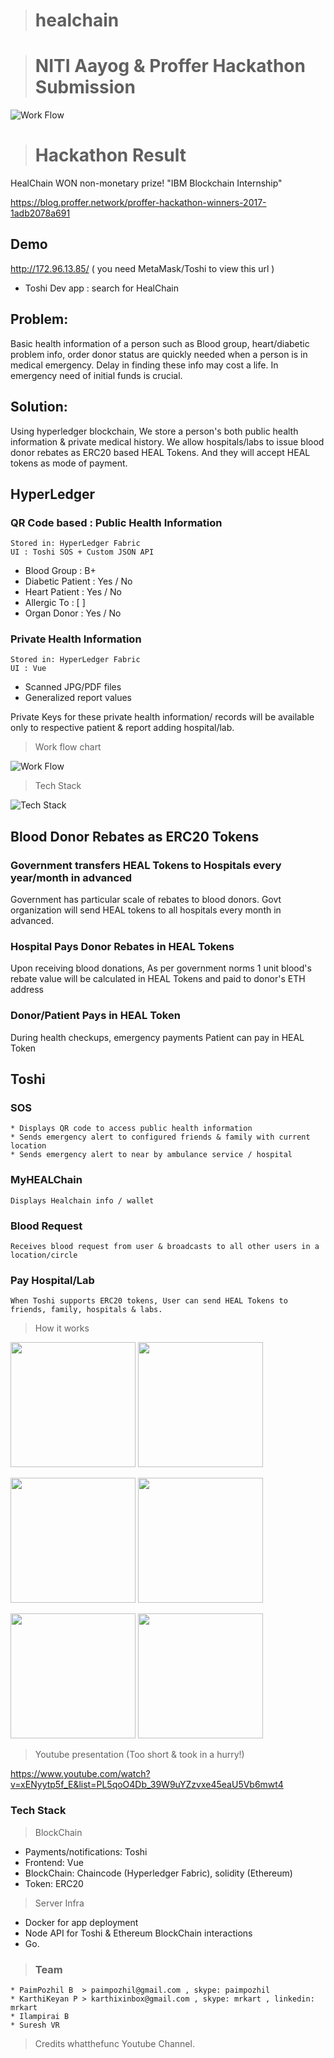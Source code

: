 
> # healchain

> # NITI Aayog & Proffer Hackathon Submission  
![Work Flow](https://raw.githubusercontent.com/paimpozhil/healchain/master/Logo-2.png)

> # Hackathon Result 
HealChain WON non-monetary prize! "IBM Blockchain Internship"

https://blog.proffer.network/proffer-hackathon-winners-2017-1adb2078a691

## Demo
http://172.96.13.85/ ( you need MetaMask/Toshi to view this url )
* Toshi Dev app : search for HealChain

## Problem: 
Basic health information of a person such as Blood group, heart/diabetic problem info, order donor status are quickly needed when a person is in medical emergency. Delay in finding these info may cost a life. In emergency need of initial funds is crucial. 

## Solution:
Using hyperledger blockchain, We store a person's both public health information 
& private medical history. We allow hospitals/labs to issue blood donor rebates as ERC20 based HEAL Tokens. And they will accept HEAL tokens as mode of payment.

## HyperLedger
### QR Code based : Public Health Information

```
Stored in: HyperLedger Fabric
UI : Toshi SOS + Custom JSON API
```

* Blood Group      : B+
* Diabetic Patient : Yes / No
* Heart Patient    : Yes / No
* Allergic To      : [             ]
* Organ Donor      : Yes / No


### Private Health Information
```
Stored in: HyperLedger Fabric
UI : Vue
```

* Scanned JPG/PDF files
* Generalized report values

Private Keys for these private health information/ records will be available only to respective patient & report adding hospital/lab.

> Work flow chart

![Work Flow](https://raw.githubusercontent.com/paimpozhil/healchain/master/WorkFlow.png)

> Tech Stack

![Tech Stack](https://raw.githubusercontent.com/paimpozhil/healchain/master/TechStack.png)

## Blood Donor Rebates as ERC20 Tokens

### Government transfers HEAL Tokens to Hospitals every year/month in advanced
Government has particular scale of rebates to blood donors. Govt organization will send HEAL tokens to all hospitals every month in advanced. 

### Hospital Pays Donor Rebates in HEAL Tokens
Upon receiving blood donations, As per government norms 1 unit blood's rebate value will be calculated in HEAL Tokens and paid to donor's ETH address

### Donor/Patient Pays in HEAL Token
During health checkups, emergency payments Patient can pay in HEAL Token

## Toshi 
### SOS
```
* Displays QR code to access public health information
* Sends emergency alert to configured friends & family with current location
* Sends emergency alert to near by ambulance service / hospital
```
### MyHEALChain
```
Displays Healchain info / wallet
```
### Blood Request
```
Receives blood request from user & broadcasts to all other users in a location/circle
```
### Pay Hospital/Lab
```
When Toshi supports ERC20 tokens, User can send HEAL Tokens to friends, family, hospitals & labs.
```
> How it works

<img src="https://raw.githubusercontent.com/paimpozhil/healchain/master/SS0%20-%20Toshi-app-SOS.png" width="200px"> <img src="https://raw.githubusercontent.com/paimpozhil/healchain/master/SS5%20-%20user-wallet.jpg" width="200px">

<img src="https://raw.githubusercontent.com/paimpozhil/healchain/master/SS1%20-%20hospital-dashboard.jpg" width="200px"> <img src="https://raw.githubusercontent.com/paimpozhil/healchain/master/SS2%20-%20hospital-medical-records-store.jpg" width="200px"> 

<img src="https://raw.githubusercontent.com/paimpozhil/healchain/master/SS3-hospital-blood-donor-rebates.jpg" width="200px"> <img src="https://raw.githubusercontent.com/paimpozhil/healchain/master/SS4%20-%20hospital-request-payment-heal-tokens.jpg" width="200px">

> Youtube presentation (Too short & took in a hurry!)

https://www.youtube.com/watch?v=xENyytp5f_E&list=PL5qoO4Db_39W9uYZzvxe45eaU5Vb6mwt4

### Tech Stack

> BlockChain

* Payments/notifications: Toshi
* Frontend: Vue
* BlockChain: Chaincode (Hyperledger Fabric), solidity (Ethereum)
* Token: ERC20

> Server Infra 

* Docker for app deployment
* Node API for Toshi & Ethereum BlockChain interactions
* Go.


> ### Team
 ```
* PaimPozhil B  > paimpozhil@gmail.com , skype: paimpozhil
* KarthiKeyan P > karthixinbox@gmail.com , skype: mrkart , linkedin: mrkart
* Ilampirai B
* Suresh VR
```

> Credits
whatthefunc Youtube Channel.

